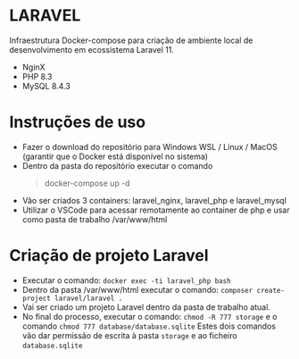 # LARAVEL
Infraestrutura Docker-compose para criação de ambiente local de desenvolvimento em ecossistema Laravel 11.

- NginX
- PHP 8.3
- MySQL 8.4.3

# Instruções de uso
- Fazer o download do repositório para Windows WSL / Linux / MacOS (garantir que o Docker está disponível no sistema)
- Dentro da pasta do repositório executar o comando
  > docker-compose up -d
- Vão ser criados 3 containers: laravel_nginx, laravel_php e laravel_mysql
- Utilizar o VSCode para acessar remotamente ao container de php e usar como pasta de trabalho /var/www/html

# Criação de projeto Laravel
- Executar o comando:
  ```docker exec -ti laravel_php bash```
- Dentro da pasta /var/www/html executar o comando: ```composer create-project laravel/laravel .```
- Vai ser criado um projeto Laravel dentro da pasta de trabalho atual.
- No final do processo, executar o comando: ```chmod -R 777 storage``` e o comando ```chmod 777 database/database.sqlite```
  Estes dois comandos vão dar permissão de escrita à pasta ```storage``` e ao ficheiro ```database.sqlite```
